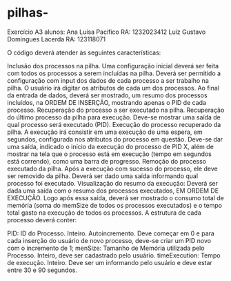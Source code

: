 # pilhas-
Exercício A3
alunos: Ana Luísa Pacífico 
RA: 1232023412
Luiz Gustavo Domingues Lacerda 
RA: 123118071

O código deverá atender às seguintes características: 

Inclusão dos processos na pilha. Uma configuração inicial deverá ser feita com todos os processos a serem incluídas na pilha. Deverá ser permitido a configuração com input dos dados de cada processo a ser trabalho na pilha. O usuário irá digitar os atributos de cada um dos processos. Ao final da entrada de dados, deverá ser mostrado, um resumo dos processos incluídos, na ORDEM DE INSERÇÃO, mostrando apenas o PID de cada processo.
Recuperação do processo a ser executado na pilha. Recuperação do último processo da pilha para execução. Deve-se mostrar uma saída de qual processo será executado (PID).
Execução do processo recuperado da pilha. A execução irá consistir em uma execução de uma espera, em segundos, configurada nos atributos do processo em questão. Deve-se dar uma saída, indicado o início da execução do processo de PID X, além de mostrar na tela que o processo está em execução (tempo em segundos está correndo), como uma barra de progresso.
Remoção do processo executado da pilha. Após a execução com sucesso do processo, ele deve ser removido da pilha. Deverá ser dado uma saída informando qual processo foi executado.
Visualização do resumo da execução: Deverá ser dada uma saída com o resumo dos processos executados, EM ORDEM DE EXECUÇÃO. Logo após essa saída, deverá ser mostrado o consumo total de memória (soma do memSize de todos os processos executados) e o tempo total gasto na execução de todos os processos.
A estrutura de cada processo deverá conter: 

PID: ID do Processo. Inteiro. Autoincremento. Deve começar em 0 e para cada inserção do usuário de novo processo, deve-se criar um PID novo com o incremento de 1;
menSize: Tamanho de Memória utilizada pelo Processo. Inteiro, deve ser cadastrado pelo usuário.
timeExecution: Tempo de execução. Inteiro. Deve ser um informando pelo usuário e deve estar entre 30 e 90 segundos.
